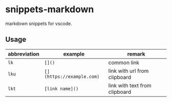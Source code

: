 # snippets-markdown

markdown snippets for vscode.

## Usage

| abbreviation | example                   | remark                        |
|--------------|---------------------------|-------------------------------|
| `lk`         | `[]()`                    | common link                   |
| `lku`        | `[](https://example.com)` | link with url from clipboard  |
| `lkt`        | `[link name]()`           | link with text from clipboard |
